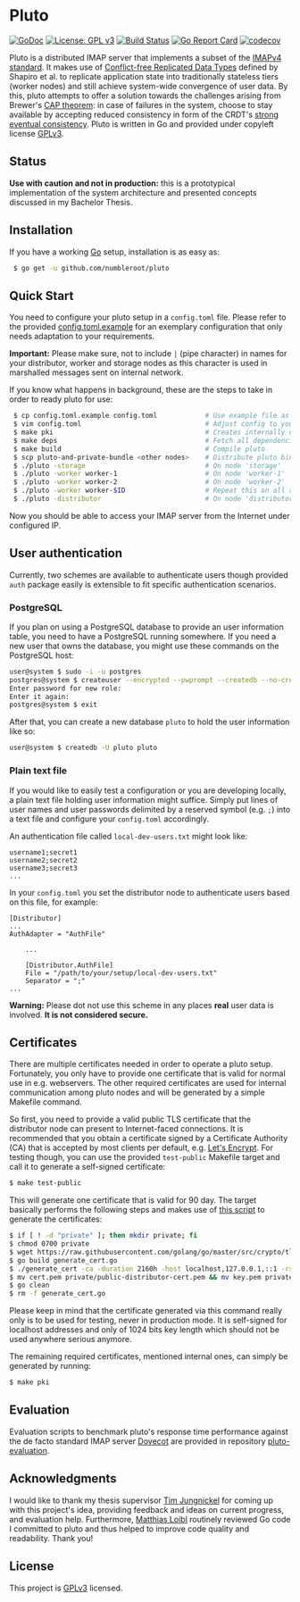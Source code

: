 # Pluto

[![GoDoc](https://godoc.org/github.com/numbleroot/pluto?status.svg)](https://godoc.org/github.com/numbleroot/pluto) [![License: GPL v3](https://img.shields.io/badge/license-GPL%20v3-blue.svg)](https://github.com/numbleroot/pluto/blob/master/LICENSE) [![Build Status](https://travis-ci.org/numbleroot/pluto.svg?branch=master)](https://travis-ci.org/numbleroot/pluto) [![Go Report Card](https://goreportcard.com/badge/github.com/numbleroot/pluto)](https://goreportcard.com/report/github.com/numbleroot/pluto) [![codecov](https://codecov.io/gh/numbleroot/pluto/branch/master/graph/badge.svg)](https://codecov.io/gh/numbleroot/pluto)

Pluto is a distributed IMAP server that implements a subset of the [IMAPv4 standard](https://tools.ietf.org/html/rfc3501). It makes use of [Conflict-free Replicated Data Types](https://en.wikipedia.org/wiki/Conflict-free_replicated_data_type) defined by Shapiro et al. to replicate application state into traditionally stateless tiers (worker nodes) and still achieve system-wide convergence of user data. By this, pluto attempts to offer a solution towards the challenges arising from Brewer's [CAP theorem](https://en.wikipedia.org/wiki/CAP_theorem): in case of failures in the system, choose to stay available by accepting reduced consistency in form of the CRDT's [strong eventual consistency](https://en.wikipedia.org/wiki/Eventual_consistency#Strong_eventual_consistency). Pluto is written in Go and provided under copyleft license [GPLv3](https://github.com/numbleroot/pluto/blob/master/LICENSE).


## Status

**Use with caution and not in production:** this is a prototypical implementation of the system architecture and presented concepts discussed in my Bachelor Thesis.


## Installation

If you have a working [Go](https://golang.org/) setup, installation is as easy as:

```bash
 $ go get -u github.com/numbleroot/pluto
```


## Quick Start

You need to configure your pluto setup in a `config.toml` file. Please refer to the provided [config.toml.example](https://github.com/numbleroot/pluto/blob/master/config.toml.example) for an exemplary configuration that only needs adaptation to your requirements.

**Important:** Please make sure, not to include `|` (pipe character) in names for your distributor, worker and storage nodes as this character is used in marshalled messages sent on internal network.

If you know what happens in background, these are the steps to take in order to ready pluto for use:

```bash
 $ cp config.toml.example config.toml            # Use example file as basis for your config file
 $ vim config.toml                               # Adjust config to your setup and needs
 $ make pki                                      # Creates internally used system of certificates
 $ make deps                                     # Fetch all dependencies
 $ make build                                    # Compile pluto
 $ scp pluto-and-private-bundle <other nodes>    # Distribute pluto binary to other network nodes
 $ ./pluto -storage                              # On node 'storage'
 $ ./pluto -worker worker-1                      # On node 'worker-1'
 $ ./pluto -worker worker-2                      # On node 'worker-2'
 $ ./pluto -worker worker-$ID                    # Repeat this on all remaining worker nodes
 $ ./pluto -distributor                          # On node 'distributor'
```

Now you should be able to access your IMAP server from the Internet under configured IP.


## User authentication

Currently, two schemes are available to authenticate users though provided `auth` package easily is extensible to fit specific authentication scenarios.


### PostgreSQL

If you plan on using a PostgreSQL database to provide an user information table, you need to have a PostgreSQL running somewhere. If you need a new user that owns the database, you might use these commands on the PostgreSQL host:

```bash
user@system $ sudo -i -u postgres
postgres@system $ createuser --encrypted --pwprompt --createdb --no-createrole --no-superuser pluto
Enter password for new role:
Enter it again:
postgres@system $ exit
```

After that, you can create a new database `pluto` to hold the user information like so:

```bash
user@system $ createdb -U pluto pluto
```


### Plain text file

If you would like to easily test a configuration or you are developing locally, a plain text file holding user information might suffice. Simply put lines of user names and user passwords delimited by a reserved symbol (e.g. `;`) into a text file and configure your `config.toml` accordingly.

An authentication file called `local-dev-users.txt` might look like:

```
username1;secret1
username2;secret2
username3;secret3
...
```

In your `config.toml` you set the distributor node to authenticate users based on this file, for example:

```
[Distributor]
...
AuthAdapter = "AuthFile"

    ...

    [Distributor.AuthFile]
    File = "/path/to/your/setup/local-dev-users.txt"
    Separator = ";"
...
```

**Warning:** Please dot not use this scheme in any places **real** user data is involved. **It is not considered secure.**


## Certificates

There are multiple certificates needed in order to operate a pluto setup. Fortunately, you only have to provide one certificate that is valid for normal use in e.g. webservers. The other required certificates are used for internal communication among pluto nodes and will be generated by a simple Makefile command.

So first, you need to provide a valid public TLS certificate that the distributor node can present to Internet-faced connections. It is recommended that you obtain a certificate signed by a Certificate Authority (CA) that is accepted by most clients per default, e.g. [Let's Encrypt](https://letsencrypt.org/). For testing though, you can use the provided `test-public` Makefile target and call it to generate a self-signed certificate:

```bash
$ make test-public
```

This will generate one certificate that is valid for 90 day. The target basically performs the following steps and makes use of [this script](https://github.com/golang/go/blob/master/src/crypto/tls/generate_cert.go) to generate the certificates:

```bash
$ if [ ! -d "private" ]; then mkdir private; fi
$ chmod 0700 private
$ wget https://raw.githubusercontent.com/golang/go/master/src/crypto/tls/generate_cert.go
$ go build generate_cert.go
$ ./generate_cert -ca -duration 2160h -host localhost,127.0.0.1,::1 -rsa-bits 1024
$ mv cert.pem private/public-distributor-cert.pem && mv key.pem private/public-distributor-key.pem
$ go clean
$ rm -f generate_cert.go
```

Please keep in mind that the certificate generated via this command really only is to be used for testing, never in production mode. It is self-signed for localhost addresses and only of 1024 bits key length which should not be used anywhere serious anymore.

The remaining required certificates, mentioned internal ones, can simply be generated by running:

```bash
$ make pki
```


## Evaluation

Evaluation scripts to benchmark pluto's response time performance against the de facto standard IMAP server [Dovecot](https://www.dovecot.org/) are provided in repository [pluto-evaluation](https://github.com/numbleroot/pluto-evaluation).


## Acknowledgments

I would like to thank my thesis supervisor [Tim Jungnickel](https://github.com/TimJuni) for coming up with this project's idea, providing feedback and ideas on current progress, and evaluation help. Furthermore, [Matthias Loibl](https://github.com/MetalMatze) routinely reviewed Go code I committed to pluto and thus helped to improve code quality and readability. Thank you!


## License

This project is [GPLv3](https://github.com/numbleroot/pluto/blob/master/LICENSE) licensed.